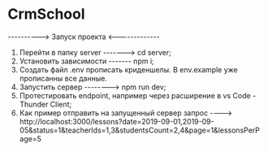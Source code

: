 # CrmSchool

----------> Запуск проекта <-------------
1. Перейти в папку server -------> cd server;
2. Установить зависимости ------- npm i;
3. Создать файл .env прописать криденшелы. В env.example уже прописанны все данные. 
4. Запустить сервер --------> npm run dev;
5. Протестировать endpoint, например через расширение в vs Code - Thunder Client;
6. Как пример отправить на запущенный сервер запрос ----> http://localhost:3000/lessons?date=2019-09-01,2019-09-05&status=1&teacherIds=1,3&studentsCount=2,4&page=1&lessonsPerPage=5


